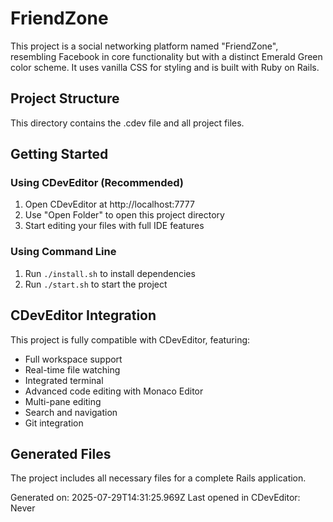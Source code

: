 # FriendZone

This project is a social networking platform named "FriendZone", resembling Facebook in core functionality but with a distinct Emerald Green color scheme. It uses vanilla CSS for styling and is built with Ruby on Rails.

## Project Structure

This directory contains the .cdev file and all project files.

## Getting Started

### Using CDevEditor (Recommended)
1. Open CDevEditor at http://localhost:7777
2. Use "Open Folder" to open this project directory
3. Start editing your files with full IDE features

### Using Command Line
1. Run `./install.sh` to install dependencies
2. Run `./start.sh` to start the project

## CDevEditor Integration

This project is fully compatible with CDevEditor, featuring:
- Full workspace support
- Real-time file watching
- Integrated terminal
- Advanced code editing with Monaco Editor
- Multi-pane editing
- Search and navigation
- Git integration

## Generated Files

The project includes all necessary files for a complete Rails application.

Generated on: 2025-07-29T14:31:25.969Z
Last opened in CDevEditor: Never
